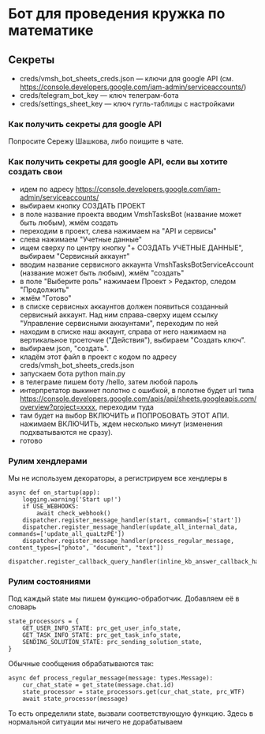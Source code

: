 # Бот для проведения кружка по математике

## Секреты
- creds/vmsh_bot_sheets_creds.json — ключи для google API (см. https://console.developers.google.com/iam-admin/serviceaccounts/)
- creds/telegram_bot_key — ключ телеграм-бота
- creds/settings_sheet_key — ключ гугль-таблицы с настройками

### Как получить секреты для google API
Попросите Сережу Шашкова, либо поищите в чате.

### Как получить секреты для google API, если вы хотите создать свои
- идем по адресу https://console.developers.google.com/iam-admin/serviceaccounts/
- выбираем кнопку СОЗДАТЬ ПРОЕКТ
- в поле название проекта вводим VmshTasksBot (название может быть любым), жмём создать
- переходим в проект, слева нажимаем на "API и сервисы"
- слева нажимаем "Учетные данные"
- ищем сверху по центру кнопку "+ СОЗДАТЬ УЧЕТНЫЕ ДАННЫЕ", выбираем "Сервисный аккаунт"
- вводим название сервисного аккаунта VmshTasksBotServiceAccount (название может быть любым), жмём "создать"
- в поле "Выберите роль" нажимаем Проект > Редактор, следом "Продолжить"
- жмём "Готово"
- в списке сервисных аккаунтов должен появиться созданный сервисный аккаунт. Над ним справа-сверху ищем ссылку "Управление сервисными аккаунтами", переходим по ней
- находим в списке наш аккаунт, справа от него нажимаем на вертикальное троеточие ("Действия"), выбираем "Создать ключ".
- выбираем json, "создать".
- кладём этот файл в проект с кодом по адресу creds/vmsh_bot_sheets_creds.json
- запускаем бота python main.py
- в телеграме пишем боту /hello, затем любой пароль
- интерпретатор выкинет полотно с ошибкой, в полотне будет url типа https://console.developers.google.com/apis/api/sheets.googleapis.com/overview?project=xxxx, переходим туда
- там будет на выбор ВКЛЮЧИТЬ и ПОПРОБОВАТЬ ЭТОТ АПИ. нажимаем ВКЛЮЧИТЬ, ждем несколько минут (изменения подхватываются не сразу).
- готово


### Рулим хендлерами

Мы не используем декораторы, а регистрируем все хендлеры в 

    async def on_startup(app):
        logging.warning('Start up!')
        if USE_WEBHOOKS:
            await check_webhook()
        dispatcher.register_message_handler(start, commands=['start'])
        dispatcher.register_message_handler(update_all_internal_data, commands=['update_all_quaLtzPE'])
        dispatcher.register_message_handler(process_regular_message, content_types=["photo", "document", "text"])
        dispatcher.register_callback_query_handler(inline_kb_answer_callback_handler)
        
### Рулим состояниями

Под каждый state мы пишем функцию-обработчик. Добавляем её в словарь

    state_processors = {
        GET_USER_INFO_STATE: prc_get_user_info_state,
        GET_TASK_INFO_STATE: prc_get_task_info_state,
        SENDING_SOLUTION_STATE: prc_sending_solution_state,
    }


Обычные сообщения обрабатываются так:

    async def process_regular_message(message: types.Message):
        cur_chat_state = get_state(message.chat.id)
        state_processor = state_processors.get(cur_chat_state, prc_WTF)
        await state_processor(message)

То есть определили state, вызвали соответствующую функцию.
Здесь в нормальной ситуации мы ничего не дорабатываем